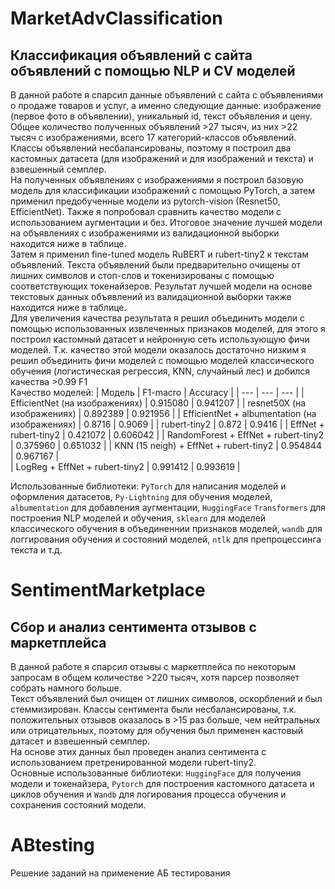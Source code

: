 # MarketAdvClassification
## Классификация объявлений с сайта объявлений с помощью NLP и CV моделей

В данной работе я спарсил данные объявлений с сайта с объявлениями о продаже товаров и услуг, а именно следующие данные: изображение (первое фото в объявлении), уникальный id, текст объявления и цену. Общее количество полученных объявлений >27 тысяч, из них >22 тысяч с изображениями, всего 17 категорий-классов объявлений. \
Классы объявлений несбалансированы, поэтому я построил два кастомных датасета (для изображений и для изображений и текста) и взвешенный семплер.\
На полученных объявлениях с изображениями я построил базовую модель для классификации изображений с помощью PyTorch, а затем  применил предобученные модели из pytorch-vision (Resnet50, EfficientNet). Также я попробовал сравнить качество модели с использованием аугментации и без. Итоговое значение лучшей модели на объявлениях с изображениями из валидационной выборки находится ниже в таблице. \
Затем я применил fine-tuned модель RuBERT и rubert-tiny2 к текстам объявлений. Текста объявлений были предварительно очищены от лишних символов и стоп-слов и токенизированы с помощью соответствующих токенайзеров. Результат лучшей модели на основе текстовых данных объявлений из валидационной выборки также находится ниже в таблице. \
Для увеличения качества результата я решил объединить модели с помощью использованных извлеченных признаков моделей, для этого я построил кастомный датасет и нейронную сеть использующую фичи моделей. Т.к. качество этой модели оказалось достаточно низким я решил объединить фичи моделей с помощью моделей классического обучения (логистическая регрессия, KNN, случайный лес) и добился качества >0.99 F1 \
Качество моделей: 
| Модель | F1-macro | Accuracy |
| --- | --- | --- |
| EfficientNet (на изображениях) | 0.915080	| 0.941207 |
| resnet50X	(на изображениях) | 0.892389	| 0.921956 |
| EfficientNet + albumentation (на изображениях) | 0.8716	| 0.9069 |
| rubert-tiny2 | 0.872 | 0.9416 |
| EffNet + rubert-tiny2 | 0.421072 | 0.606042 |
| RandomForest + EffNet + rubert-tiny2 | 0.375960	| 0.651032 | 
| KNN (15 neigh) + EffNet + rubert-tiny2 | 0.954844 |	0.967167 |	
| LogReg + EffNet + rubert-tiny2 | 0.991412 | 0.993619 | 

Использованные библиотеки: `PyTorch` для написания моделей и оформления датасетов, `Py-Lightning` для обучения моделей, `albumentation` для добавления аугментации, `HuggingFace` `Transformers` для построения NLP моделей и обучения, `sklearn` для моделей классического обучения в объединеннии признаков моделей, `wandb` для логгирования обучения и состояний моделей, `ntlk` для препроцессинга текста и т.д.

# SentimentMarketplace
## Сбор и анализ сентимента отзывов с маркетплейса

В данной работе я спарсил отзывы с маркетплейса по некоторым запросам в общем количестве >220 тысяч, хотя парсер позволяет собрать намного больше. \
Текст объявлений был очищен от лишних символов, оскорблений и был стеммизирован. Классы сентимента были несбалансированы, т.к. положительных отзывов оказалось в >15 раз больше, чем нейтральных или отрицательных, поэтому для обучения был применен кастовый датасет и взвешенный семплер. \
На основе этих данных был проведен анализ сентимента с использованием претренированной модели rubert-tiny2. \
Основные использованные библиотеки: `HuggingFace` для получения модели и токенайзера, `Pytorch` для построения кастомного датасета и циклов обучения и `Wandb` для логирования процесса обучения и сохранения состояний модели.

# ABtesting

Решение заданий на применение АБ тестирования
